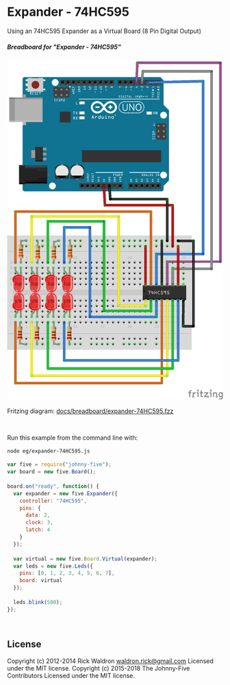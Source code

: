 <!--remove-start-->

# Expander - 74HC595

<!--remove-end-->


Using an 74HC595 Expander as a Virtual Board (8 Pin Digital Output)





##### Breadboard for "Expander - 74HC595"



![docs/breadboard/expander-74HC595.png](breadboard/expander-74HC595.png)<br>

Fritzing diagram: [docs/breadboard/expander-74HC595.fzz](breadboard/expander-74HC595.fzz)

&nbsp;




Run this example from the command line with:
```bash
node eg/expander-74HC595.js
```


```javascript
var five = require("johnny-five");
var board = new five.Board();

board.on("ready", function() {
  var expander = new five.Expander({
    controller: "74HC595",
    pins: {
      data: 2,
      clock: 3,
      latch: 4
    }
  });

  var virtual = new five.Board.Virtual(expander);
  var leds = new five.Leds({
    pins: [0, 1, 2, 3, 4, 5, 6, 7],
    board: virtual
  });

  leds.blink(500);
});

```








&nbsp;

<!--remove-start-->

## License
Copyright (c) 2012-2014 Rick Waldron <waldron.rick@gmail.com>
Licensed under the MIT license.
Copyright (c) 2015-2018 The Johnny-Five Contributors
Licensed under the MIT license.

<!--remove-end-->
